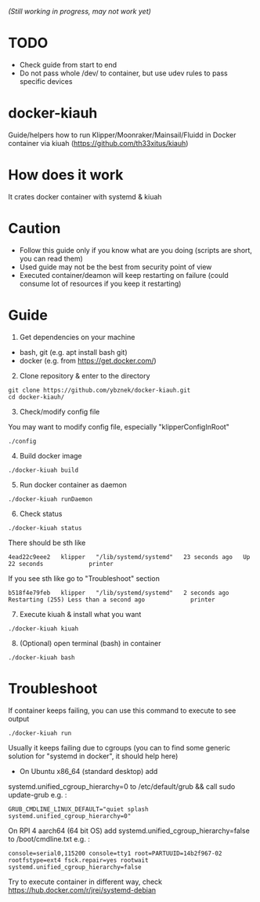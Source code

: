 *(Still working in progress, may not work yet)*

TODO
====
- Check guide from start to end
- Do not pass whole /dev/ to container, but use udev rules to pass specific devices

# docker-kiauh
Guide/helpers how to run Klipper/Moonraker/Mainsail/Fluidd in Docker container via kiuah (https://github.com/th33xitus/kiauh)

How does it work
================
It crates docker container with systemd & kiuah

Caution
=======
- Follow this guide only if you know what are you doing (scripts are short, you can read them)
- Used guide may not be the best from security point of view
- Executed container/deamon will keep restarting on failure (could consume lot of resources if you keep it restarting)

Guide
=====
1) Get dependencies on your machine
- bash, git (e.g. apt install bash git)
- docker (e.g. from https://get.docker.com/)
2) Clone repository & enter to the directory
```
git clone https://github.com/ybznek/docker-kiauh.git
cd docker-kiauh/
```
3) Check/modify config file

You may want to modify config file, especially "klipperConfigInRoot"
```
./config
```
4) Build docker image
```
./docker-kiuah build
```
5) Run docker container as daemon
```
./docker-kiuah runDaemon
```
6) Check status
```
./docker-kiuah status
```
There should be sth like
```
4ead22c9eee2   klipper   "/lib/systemd/systemd"   23 seconds ago   Up 22 seconds             printer
```
If you see sth like go to "Troubleshoot" section
```
b518f4e79feb   klipper   "/lib/systemd/systemd"   2 seconds ago   Restarting (255) Less than a second ago             printer
```
7) Execute kiuah & install what you want
```
./docker-kiuah kiuah
```
8) (Optional) open terminal (bash) in container
```
./docker-kiuah bash
```
 
Troubleshoot
============
If container keeps failing, you can use this command to execute to see output
```
./docker-kiuah run
```
Usually it keeps failing due to cgroups (you can to find some generic solution for "systemd in docker", it should help here)

- On Ubuntu x86_64 (standard desktop) add

systemd.unified_cgroup_hierarchy=0 to /etc/default/grub  && call sudo update-grub
e.g. :
```
GRUB_CMDLINE_LINUX_DEFAULT="quiet splash systemd.unified_cgroup_hierarchy=0"
```

On RPI 4 aarch64 (64 bit OS)
add systemd.unified_cgroup_hierarchy=false to /boot/cmdline.txt
e.g. :
```
console=serial0,115200 console=tty1 root=PARTUUID=14b2f967-02 rootfstype=ext4 fsck.repair=yes rootwait systemd.unified_cgroup_hierarchy=false
```
Try to execute container in different way, check https://hub.docker.com/r/jrei/systemd-debian